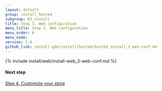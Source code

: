 ```yaml
---
layout: default
group: install_hosted
subgroup: 03_install
title: Step 3. Web configuration
menu_title: Step 3. Web configuration
menu_order: 6
menu_node: 
version: 2.0
github_link: install-gde/install/hosted/hosted_install_3_web-conf.md
---
```


{% include install/web/install-web_3-web-conf.md %}

#### Next step
<a href="{{page.baseurl}}install-gde/install/hosted/hosted_install_4_customize-store.html">Step 4. Customize your store</a>

